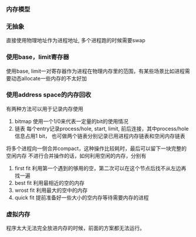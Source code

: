 ### 内存模型

### 无抽象
直接使用物理地址作为进程地址, 多个进程跑的时候需要swap

### 使用base，limit寄存器
使用base, limit一对寄存器作为进程在物理内存里的范围，有某些场景比如进程需要动态allocate一些内存的不太好加

### 使用address space的内存回收
有两种方法可以用于记录内存使用
1. bitmap
使用一个1/0来代表一定量的bit的使用情况
2. 链表
每个entry记录process/hole, start, limit, 前后连接，其中process/hole信息占用1 bit，
也可做两个链表分别记录已用进程内存链表和空闲内存链表

将多个进程向一侧合并compact，这种操作比较耗时，最后可以留下一块完整的空闲内存
不进行合并操作的话，如何利用空闲的内存，分别有
1. first fit 利用第一个遇到的够用的空，第二次可以在这个节点后找不从左边再找一遍
2. best fit  利用最相近的空的内存
3. wrost fit 利用最大的空中的内存
4. quick fit 提前准备好一些大小的空内存等待需要内存的进程

### 虚拟内存
程序太大无法完全放进内存的时候，前面的方案都无法运行。
